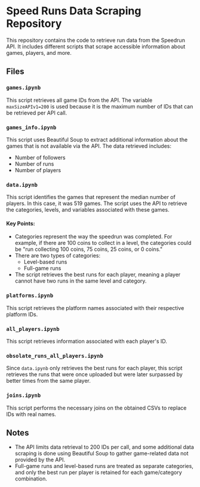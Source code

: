 # Speed Runs Data Scraping Repository

This repository contains the code to retrieve run data from the Speedrun API. It includes different scripts that scrape accessible information about games, players, and more.

## Files

### `games.ipynb`

This script retrieves all game IDs from the API. The variable `maxSizeAPIv1=200` is used because it is the maximum number of IDs that can be retrieved per API call.

### `games_info.ipynb`

This script uses Beautiful Soup to extract additional information about the games that is not available via the API. The data retrieved includes:

- Number of followers
- Number of runs
- Number of players

### `data.ipynb`

This script identifies the games that represent the median number of players. In this case, it was 519 games. The script uses the API to retrieve the categories, levels, and variables associated with these games.

#### Key Points:

- Categories represent the way the speedrun was completed. For example, if there are 100 coins to collect in a level, the categories could be "run collecting 100 coins, 75 coins, 25 coins, or 0 coins."
- There are two types of categories:
  - Level-based runs
  - Full-game runs
- The script retrieves the best runs for each player, meaning a player cannot have two runs in the same level and category.

### `platforms.ipynb`

This script retrieves the platform names associated with their respective platform IDs.

### `all_players.ipynb`

This script retrieves information associated with each player's ID.

### `obsolate_runs_all_players.ipynb`

Since `data.ipynb` only retrieves the best runs for each player, this script retrieves the runs that were once uploaded but were later surpassed by better times from the same player.

### `joins.ipynb`

This script performs the necessary joins on the obtained CSVs to replace IDs with real names.

## Notes

- The API limits data retrieval to 200 IDs per call, and some additional data scraping is done using Beautiful Soup to gather game-related data not provided by the API.
- Full-game runs and level-based runs are treated as separate categories, and only the best run per player is retained for each game/category combination.

